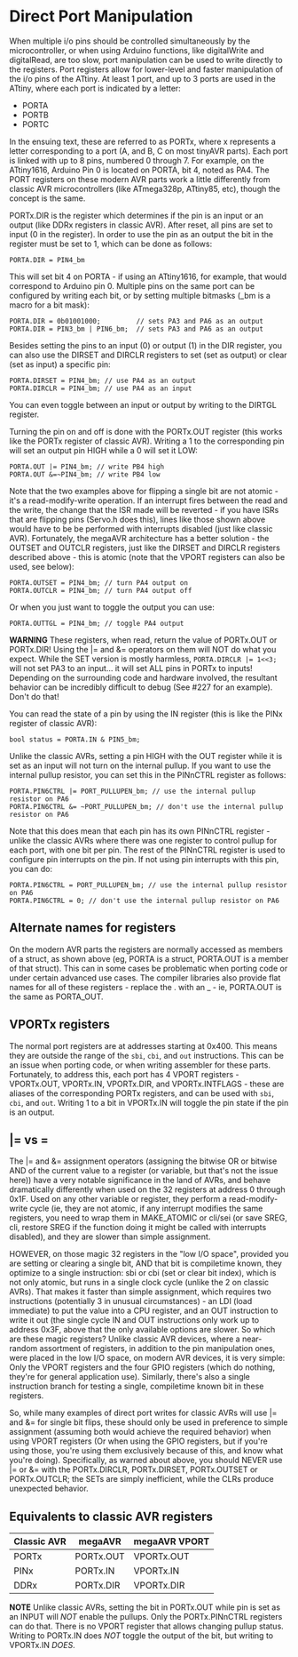# Direct Port Manipulation
When multiple i/o pins should be controlled simultaneously by the microcontroller, or when using Arduino functions, like digitalWrite and digitalRead, are too slow, port manipulation can be used to write directly to the registers.
Port registers allow for lower-level and faster manipulation of the i/o pins of the ATtiny. At least 1 port, and up to 3 ports are used in the ATtiny, where each port is indicated by a letter:
*	PORTA
*	PORTB
*	PORTC

In the ensuing text, these are referred to as PORTx, where x represents a letter corresponding to a port (A, and B, C on most tinyAVR parts). Each port is linked with up to 8 pins, numbered 0 through 7. For example, on the ATtiny1616, Arduino Pin 0 is located on PORTA, bit 4, noted as PA4. The PORT registers on these modern AVR parts work a little differently from classic AVR microcontrollers (like ATmega328p, ATtiny85, etc), though the concept is the same. 


PORTx.DIR is the register which determines if the pin is an input or an output (like DDRx registers in classic AVR). After reset, all pins are set to input (0 in the register). In order to use the pin as an output the bit in the register must be set to 1, which can be done as follows:

    PORTA.DIR = PIN4_bm

This will set bit 4 on PORTA - if using an ATtiny1616, for example, that would correspond to Arduino pin 0. 
Multiple pins on the same port can be configured by writing each bit, or by setting multiple bitmasks (_bm is a macro for a bit mask):

    PORTA.DIR = 0b01001000;         // sets PA3 and PA6 as an output
    PORTA.DIR = PIN3_bm | PIN6_bm;  // sets PA3 and PA6 as an output

Besides setting the pins to an input (0) or output (1) in the DIR register, you can also use the DIRSET and DIRCLR registers to set (set as output) or clear (set as input) a specific pin:

    PORTA.DIRSET = PIN4_bm; // use PA4 as an output
    PORTA.DIRCLR = PIN4_bm; // use PA4 as an input

You can even toggle between an input or output by writing to the DIRTGL register.

Turning the pin on and off is done with the PORTx.OUT register (this works like the PORTx register of classic AVR). Writing a 1 to the corresponding pin will set an output pin HIGH while a 0 will set it LOW:
    
    PORTA.OUT |= PIN4_bm; // write PB4 high
    PORTA.OUT &=~PIN4_bm; // write PB4 low
    
Note that the two examples above for flipping a single bit are not atomic - it's a read-modify-write operation. If an interrupt fires between the read and the write, the change that the ISR made will be reverted - if you have ISRs that are flipping pins (Servo.h does this), lines like those shown above would have to be be performed with interrupts disabled (just like classic AVR). Fortunately, the megaAVR architecture has a better solution - the OUTSET and OUTCLR registers, just like the DIRSET and DIRCLR registers described above - this is atomic (note that the VPORT registers can also be used, see below):

    PORTA.OUTSET = PIN4_bm; // turn PA4 output on
    PORTA.OUTCLR = PIN4_bm; // turn PA4 output off

Or when you just want to toggle the output you can use:

    PORTA.OUTTGL = PIN4_bm; // toggle PA4 output

**WARNING** These registers, when read, return the value of PORTx.OUT or PORTx.DIR! Using the |= and &= operators on them will NOT do what you expect. While the SET version is mostly harmless, `PORTA.DIRCLR |= 1<<3;` will not set PA3 to an input... it will set ALL pins in PORTx to inputs! Depending on the surrounding code and hardware involved, the resultant behavior can be incredibly difficult to debug (See #227 for an example). Don't do that!

You can read the state of a pin by using the IN register (this is like the PINx register of classic AVR):

    bool status = PORTA.IN & PIN5_bm;

Unlike the classic AVRs, setting a pin HIGH with the OUT register while it is set as an input will not turn on the internal pullup. If you want to use the internal pullup resistor, you can set this in the PINnCTRL register as follows:

    PORTA.PIN6CTRL |= PORT_PULLUPEN_bm; // use the internal pullup resistor on PA6
    PORTA.PIN6CTRL &= ~PORT_PULLUPEN_bm; // don't use the internal pullup resistor on PA6

Note that this does mean that each pin has its own PINnCTRL register - unlike the classic AVRs where there was one register to control pullup for each port, with one bit per pin. The rest of the PINnCTRL register is used to configure pin interrupts on the pin. If not using pin interrupts with this pin, you can do: 

    PORTA.PIN6CTRL = PORT_PULLUPEN_bm; // use the internal pullup resistor on PA6
    PORTA.PIN6CTRL = 0; // don't use the internal pullup resistor on PA6


## Alternate names for registers

On the modern AVR parts the registers are normally accessed as members of a struct, as shown above (eg, PORTA is a struct, PORTA.OUT is a member of that struct). This can in some cases be problematic when porting code or under certain advanced use cases. The compiler libraries also provide flat names for all of these registers - replace the . with an _ - ie, PORTA.OUT is the same as PORTA_OUT.

## VPORTx registers

The normal port registers are at addresses starting at 0x400. This means they are outside the range of the `sbi`, `cbi`, and `out` instructions. This can be an issue when porting code, or when writing assembler for these parts. Fortunately, to address this, each port has 4 VPORT registers - VPORTx.OUT, VPORTx.IN, VPORTx.DIR, and VPORTx.INTFLAGS - these are aliases of the corresponding PORTx registers, and can be used with `sbi`, `cbi`, and `out`. Writing 1 to a bit in VPORTx.IN will toggle the pin state if the pin is an output. 

## |= vs = 
The |= and &= assignment operators (assigning the bitwise OR or bitwise AND of the current value to a register (or variable, but that's not the issue here)) have a very notable significance in the land of AVRs, and behave dramatically differently when used on the 32 registers at address 0 through 0x1F. Used on any other variable or register, they perform a read-modify-write cycle (ie, they are not atomic, if any interrupt modifies the same registers, you need to wrap them in MAKE_ATOMIC or cli/sei (or save SREG, cli, restore SREG if the function doing it might be called with interrupts disabled), and they are slower than simple assignment. 

HOWEVER, on those magic 32 registers in the "low I/O space", provided you are setting or clearing a single bit, AND that bit is compiletime known, they optimize to a single instruction: sbi or cbi (set or clear bit index), which is not only atomic, but runs in a single clock cycle (unlike the 2 on classic AVRs). That makes it faster than simple assignment, which requires two instructions (potentially 3 in unusual circumstances) - an LDI (load immediate) to put the value into a CPU register, and an OUT instruction to write it out (the single cycle IN and OUT instructions only work up to address 0x3F, above that the only available options are slower. So which are these magic registers? Unlike classic AVR devices, where a near-random assortment of registers, in addition to the pin manipulation ones, were placed in the low I/O space, on modern AVR devices, it is very simple: Only the VPORT registers and the four GPIO registers (which do nothing, they're for general application use). Similarly, there's also a single instruction branch for testing a single, compiletime known bit in these registers.

So, while many examples of direct port writes for classic AVRs will use |= and &= for single bit flips, these should only be used in preference to simple assignment (assuming both would achieve the required behavior) when using VPORT registers (Or when using the GPIO registers, but if you're using those, you're using them exclusively because of this, and know what you're doing). Specifically, as warned about above, you should NEVER use |= or &= with the PORTx.DIRCLR, PORTx.DIRSET, PORTx.OUTSET or PORTx.OUTCLR; the SETs are simply inefficient, while the CLRs produce unexpected behavior.

## Equivalents to classic AVR registers
Classic AVR |  megaAVR | megaAVR VPORT
------------ | ------------- | -------------
PORTx | PORTx.OUT | VPORTx.OUT
PINx  | PORTx.IN | VPORTx.IN
DDRx  | PORTx.DIR | VPORTx.DIR

**NOTE** Unlike classic AVRs, setting the bit in PORTx.OUT while pin is set as an INPUT will *NOT* enable the pullups. Only the PORTx.PINnCTRL registers can do that. There is no VPORT register that allows changing pullup status. Writing to PORTx.IN does *NOT* toggle the output of the bit, but writing to VPORTx.IN *DOES*.
